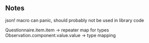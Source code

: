 ## Notes

json! macro can panic, should probably not be used in library code

Questionnaire.item.item -> repeater map for types
Observation.component.value.value -> type mapping